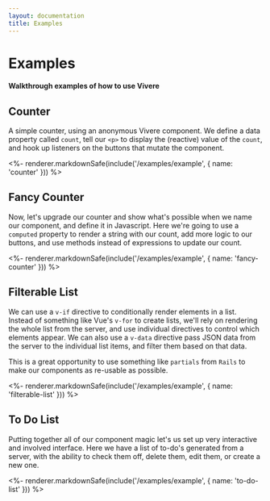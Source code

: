 ```yaml
---
layout: documentation
title: Examples
---
```


# Examples

#### Walkthrough examples of how to use Vivere

## Counter

A simple counter, using an anonymous Vivere component. We define a data property called `count`, tell our `<p>` to display the (reactive) value of the `count`, and hook up listeners on the buttons that mutate the component.

<%- renderer.markdownSafe(include('/examples/example', { name: 'counter' })) %>

## Fancy Counter

Now, let's upgrade our counter and show what's possible when we name our component, and define it in Javascript. Here we're going to use a `computed` property to render a string with our count, add more logic to our buttons, and use methods instead of expressions to update our count.

<%- renderer.markdownSafe(include('/examples/example', { name: 'fancy-counter' })) %>

## Filterable List

We can use a `v-if` directive to conditionally render elements in a list. Instead of something like Vue's `v-for` to create lists, we'll rely on rendering the whole list from the server, and use individual directives to control which elements appear. We can also use a `v-data` directive pass JSON data from the server to the individual list items, and filter them based on that data.

This is a great opportunity to use something like `partials` from `Rails` to make our components as re-usable as possible.

<%- renderer.markdownSafe(include('/examples/example', { name: 'filterable-list' })) %>

## To Do List

Putting together all of our component magic let's us set up very interactive and involved interface. Here we have a list of to-do's generated from a server, with the ability to check them off, delete them, edit them, or create a new one.

<%- renderer.markdownSafe(include('/examples/example', { name: 'to-do-list' })) %>
